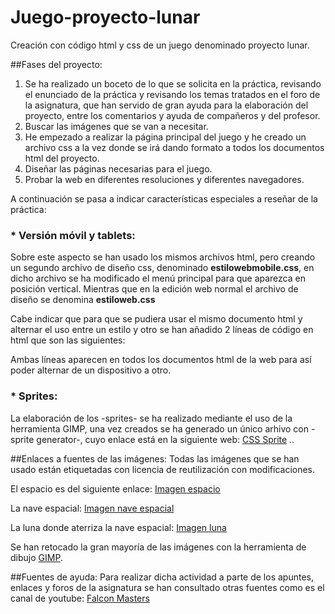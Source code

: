 # Juego-proyecto-lunar
Creación con código html y css de un juego denominado proyecto lunar.

##Fases del proyecto:
1. Se ha realizado un boceto de lo que se solicita en la práctica, revisando el enunciado de la práctica y revisando los temas tratados en el foro de la asignatura, que han servido de gran ayuda para la elaboración del proyecto, entre los comentarios y ayuda de compañeros y del profesor.
2. Buscar las imágenes que se van a necesitar.
3. He empezado a realizar la página principal del juego y he creado un archivo css a la vez donde se irá dando formato a todos los documentos html del proyecto.
4. Diseñar las páginas necesarias para el juego.
5. Probar la web en diferentes resoluciones y diferentes navegadores.

 A continuación se pasa a indicar características especiales a reseñar de la práctica:
 
### * Versión móvil y tablets:
Sobre este aspecto se han usado los mismos archivos html, pero creando un segundo archivo de diseño css, denominado **estilowebmobile.css**, en dicho archivo se ha modificado el menú principal para que aparezca en posición vertical. Mientras que en la edición web normal el archivo de diseño se denomina **estiloweb.css**

Cabe indicar que para que se pudiera usar el mismo documento html y alternar el uso entre un estilo y otro se han añadido 2 líneas de código en html que son las siguientes:

<link rel='stylesheet' media='screen and (min-width: 721px)' href='css/estiloweb.css' />
<link rel='stylesheet' media='screen and (max-width: 720px)' href='css/estilowebmobile.css' />

Ambas líneas aparecen en todos los documentos html de la web para así poder alternar de un dispositivo a otro.

### * Sprites:
La elaboración de los -sprites- se ha realizado mediante el uso de la herramienta GIMP, una vez creados se ha generado un único arhivo con -sprite generator-, cuyo enlace está en la siguiente web:
[CSS Sprite](http://css.spritegen.com/)
..

##Enlaces a fuentes de las imágenes:
Todas las imágenes que se han usado están etiquetadas con licencia de reutilización con modificaciones.

El espacio es del siguiente enlace:
[Imagen espacio](http://www.publicdomainpictures.net/pictures/130000/velka/night-sky-background-14391263141jp.jpg)

La nave espacial:
[Imagen nave espacial](https://upload.wikimedia.org/wikipedia/commons/thumb/b/ba/Alien_Spaceship_-_SVG_Vector.svg/2000px-Alien_Spaceship_-_SVG_Vector.svg.png)

La luna donde aterriza la nave espacial:
[Imagen luna](https://c1.staticflickr.com/9/8218/8276112196_5e8083de11_b.jpg)

Se han retocado la gran mayoría de las imágenes con la herramienta de dibujo [GIMP](https://www.gimp.org/).

##Fuentes de ayuda:
Para realizar dicha actividad a parte de los apuntes, enlaces y foros de la asignatura se han consultado otras fuentes como es el canal de youtube:
[Falcon Masters](https://www.youtube.com/channel/UCJl1YajcPWTeJNsQhGyMIMg)



